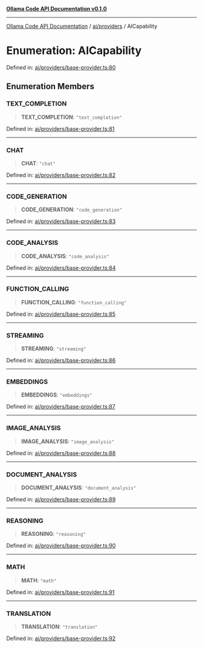 [**Ollama Code API Documentation v0.1.0**](../../../README.md)

***

[Ollama Code API Documentation](../../../modules.md) / [ai/providers](../README.md) / AICapability

# Enumeration: AICapability

Defined in: [ai/providers/base-provider.ts:80](https://github.com/erichchampion/ollama-code/blob/1174940021f16bcb3532cf8cda9d6c9f9b0e072f/ollama-code/src/ai/providers/base-provider.ts#L80)

## Enumeration Members

### TEXT\_COMPLETION

> **TEXT\_COMPLETION**: `"text_completion"`

Defined in: [ai/providers/base-provider.ts:81](https://github.com/erichchampion/ollama-code/blob/1174940021f16bcb3532cf8cda9d6c9f9b0e072f/ollama-code/src/ai/providers/base-provider.ts#L81)

***

### CHAT

> **CHAT**: `"chat"`

Defined in: [ai/providers/base-provider.ts:82](https://github.com/erichchampion/ollama-code/blob/1174940021f16bcb3532cf8cda9d6c9f9b0e072f/ollama-code/src/ai/providers/base-provider.ts#L82)

***

### CODE\_GENERATION

> **CODE\_GENERATION**: `"code_generation"`

Defined in: [ai/providers/base-provider.ts:83](https://github.com/erichchampion/ollama-code/blob/1174940021f16bcb3532cf8cda9d6c9f9b0e072f/ollama-code/src/ai/providers/base-provider.ts#L83)

***

### CODE\_ANALYSIS

> **CODE\_ANALYSIS**: `"code_analysis"`

Defined in: [ai/providers/base-provider.ts:84](https://github.com/erichchampion/ollama-code/blob/1174940021f16bcb3532cf8cda9d6c9f9b0e072f/ollama-code/src/ai/providers/base-provider.ts#L84)

***

### FUNCTION\_CALLING

> **FUNCTION\_CALLING**: `"function_calling"`

Defined in: [ai/providers/base-provider.ts:85](https://github.com/erichchampion/ollama-code/blob/1174940021f16bcb3532cf8cda9d6c9f9b0e072f/ollama-code/src/ai/providers/base-provider.ts#L85)

***

### STREAMING

> **STREAMING**: `"streaming"`

Defined in: [ai/providers/base-provider.ts:86](https://github.com/erichchampion/ollama-code/blob/1174940021f16bcb3532cf8cda9d6c9f9b0e072f/ollama-code/src/ai/providers/base-provider.ts#L86)

***

### EMBEDDINGS

> **EMBEDDINGS**: `"embeddings"`

Defined in: [ai/providers/base-provider.ts:87](https://github.com/erichchampion/ollama-code/blob/1174940021f16bcb3532cf8cda9d6c9f9b0e072f/ollama-code/src/ai/providers/base-provider.ts#L87)

***

### IMAGE\_ANALYSIS

> **IMAGE\_ANALYSIS**: `"image_analysis"`

Defined in: [ai/providers/base-provider.ts:88](https://github.com/erichchampion/ollama-code/blob/1174940021f16bcb3532cf8cda9d6c9f9b0e072f/ollama-code/src/ai/providers/base-provider.ts#L88)

***

### DOCUMENT\_ANALYSIS

> **DOCUMENT\_ANALYSIS**: `"document_analysis"`

Defined in: [ai/providers/base-provider.ts:89](https://github.com/erichchampion/ollama-code/blob/1174940021f16bcb3532cf8cda9d6c9f9b0e072f/ollama-code/src/ai/providers/base-provider.ts#L89)

***

### REASONING

> **REASONING**: `"reasoning"`

Defined in: [ai/providers/base-provider.ts:90](https://github.com/erichchampion/ollama-code/blob/1174940021f16bcb3532cf8cda9d6c9f9b0e072f/ollama-code/src/ai/providers/base-provider.ts#L90)

***

### MATH

> **MATH**: `"math"`

Defined in: [ai/providers/base-provider.ts:91](https://github.com/erichchampion/ollama-code/blob/1174940021f16bcb3532cf8cda9d6c9f9b0e072f/ollama-code/src/ai/providers/base-provider.ts#L91)

***

### TRANSLATION

> **TRANSLATION**: `"translation"`

Defined in: [ai/providers/base-provider.ts:92](https://github.com/erichchampion/ollama-code/blob/1174940021f16bcb3532cf8cda9d6c9f9b0e072f/ollama-code/src/ai/providers/base-provider.ts#L92)
